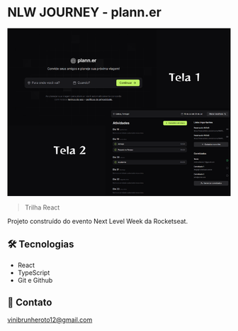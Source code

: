 # NLW JOURNEY - plann.er

![preview](./.github/nlw-journey-react.png)

> Trilha React

Projeto construído do evento Next Level Week da Rocketseat.

## 🛠 Tecnologias

- React
- TypeScript
- Git e Github

## 💛 Contato

vinibrunheroto12@gmail.com

